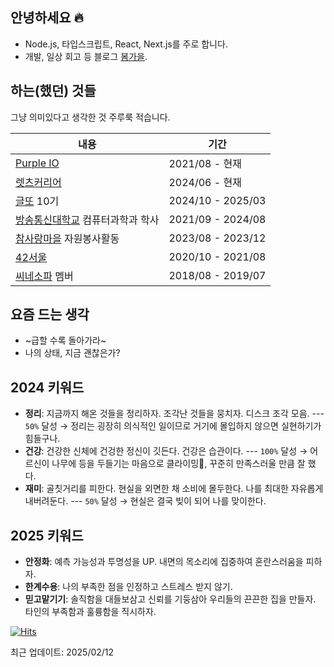 ## 안녕하세요 🔥

- Node.js, 타입스크립트, React, Next.js를 주로 합니다.
- 개발, 일상 회고 등 블로그 [봄가을](https://springfall.cc).


## 하는(했던) 것들

그냥 의미있다고 생각한 것 주루룩 적습니다.

|내용|기간|
|------|---|
|[Purple IO](https://purple.io)|2021/08 - 현재|
|[렛츠커리어](https://www.letscareer.co.kr)|2024/06 - 현재|
|[글또](https://geultto.github.io) 10기|2024/10 - 2025/03|
|[방송통신대학교](https://www.knou.ac.kr) 컴퓨터과학과 학사|2021/09 - 2024/08|
|[참사랑마을](https://cafe.naver.com/chamlovevill) 자원봉사활동|2023/08 - 2023/12|
|[42서울](https://42seoul.kr)|2020/10 - 2021/08|
|[씨네소파](https://cinesopa.kr/) 멤버|2018/08 - 2019/07|

## 요즘 드는 생각

- ~급할 수록 돌아가라~
- 나의 상태, 지금 괜찮은가?

## 2024 키워드

- **정리**: 지금까지 해온 것들을 정리하자. 조각난 것들을 뭉치자. 디스크 조각 모음. --- `50%` 달성 → 정리는 굉장히 의식적인 일이므로 거기에 몰입하지 않으면 실현하기가 힘들구나.
- **건강**: 건강한 신체에 건겅한 정신이 깃든다. 건강은 습관이다. --- `100%` 달성 → 어르신이 나무에 등을 두들기는 마음으로 클라이밍🧗, 꾸준히 만족스러울 만큼 잘 했다.
- **재미**: 골칫거리를 피한다. 현실을 외면한 채 소비에 몰두한다.  나를 최대한 자유롭게 내버려둔다. --- `50%` 달성 → 현실은 결국 빚이 되어 나를 맞이한다.

## 2025 키워드

- **안정화**: 예측 가능성과 투명성을 UP. 내면의 목소리에 집중하여 혼란스러움을 피하자.
- **한계수용**: 나의 부족한 점을 인정하고 스트레스 받지 않기.
- **믿고맡기기**: 솔직함을 대들보삼고 신뢰를 기둥삼아 우리들의 끈끈한 집을 만들자. 타인의 부족함과 훌륭함을 직시하자. 

[![Hits](https://hits.seeyoufarm.com/api/count/incr/badge.svg?url=https%3A%2F%2Fgithub.com%2Fechoja&count_bg=%2381829C&title_bg=%23424651&icon=&icon_color=%23E7E7E7&title=H&edge_flat=true)](https://hits.seeyoufarm.com)

최근 업데이트: 2025/02/12
